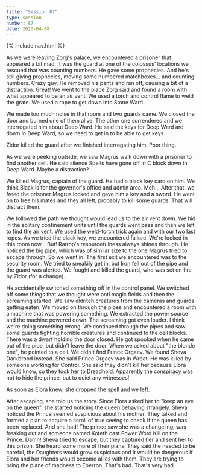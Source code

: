 ```yaml
---
title: "Session 87"
type: session
number: 87
date: 2023-04-08
---
```


{% include nav.html %}

As we were leaving Zorg's palace, we encountered a prisoner that appeared a bit mad. It was the guard at one of the colossus' locations we rescued that was counting numbers. He gave some prophecies. And he's still giving prophecies, moving some numbered matchboxes… and counting numbers. Crazy guy. He removed his pants and ran off, causing a bit of a distraction. Great!
We went to the place Zorg said and found a room with what appeared to be an air vent. We used a torch and control flame to weld the grate. We used a rope to get down into Stone Ward.

We made too much noise in that room and two guards came. We closed the door and burned one of them alive. The other one surrendered and we interrogated him about Deep Ward. He said the keys for Deep Ward are down in Deep Ward, so we need to get in to be able to get keys.

Zidor killed the guard after we finished interrogating him. Poor thing.

As we were peeking outside, we saw Magrus walk down with a prisoner to find another cell. He said silence Spells have gone off in C block down in Deep Ward. Maybe a distraction?

We killed Magrus, captain of the guard. He had a black key card on him. We think Black is for the governor's office and admin area. Meh…
After that, we freed the prisoner Magrus locked and gave him a key and a sword. He went on to free his mates and they all left, probably to kill some guards. That will distract them.

We followed the path we thought would lead us to the air vent down. We hid in the solitary confinement units until the guards went pass and then we left to find the air vent. We used the weld-torch trick again and with our two last ropes.
As we tried the black key, we encountered failure. We're locked in this room now… But! Ratrop's resourcefulness always shines through. He noticed the big pipe, which was of similar size to the one Magrus tried to escape through. So we went in. The first exit we encountered was to the security room. We tried to sneakily get in, but Iron fell out of the pipe and the guard was alerted.
We fought and killed the guard, who was set on fire by Zidor (for a change).

He accidentally switched something off in the control panel. We switched off some things that we thought were anti magic fields and then the screaming started. We saw eldritch creatures from the cameras and guards getting eaten.
We moved on through the pipes and encountered a room with a machine that was powering something. We extracted the power source and the machine powered down. The screaming got even louder. I think we're doing something wrong.
We continued through the pipes and saw some guards fighting horrible creatures and continued to the cell blocks. There was a dwarf holding the door closed. He got spooked when he came out of the pipe, but didn't leave the door. When we asked about "the blonde one", he pointed to a cell.
We didn't find Prince Orgaev. We found Sheva Darkbrood instead. She said Prince Orgaev was in Wroat. He was killed by someone working for Control. She said they didn't kill her because Elora would know, so they took her to Dreadhold. Apparently the conspiracy was not to hide the prince, but to quiet any witnesses!

As soon as Elora knew, she dropped the spell and we left.

After escaping, she told us the story. Since Elora asked her to "keep an eye on the queen", she started noticing the queen behaving strangely. Sheva noticed the Prince seemed suspicious about his mother. They talked and formed a plan to acquire a scroll of true seeing to check if the queen has been replaced. And she had! The prince saw she was a changeling, was freaking out and someone named Koteth cast Power Word Kill on the Prince. Damn!
Sheva tried to escape, but they captured her and sent her to this prison. She heard some more of their plans. They said the needed to be careful, the Daughters would grow suspicious and it would be dangerous if Elora and her friends would become allies with them. They are trying to bring the plane of madness to Eberron. That's bad. That's very bad.

